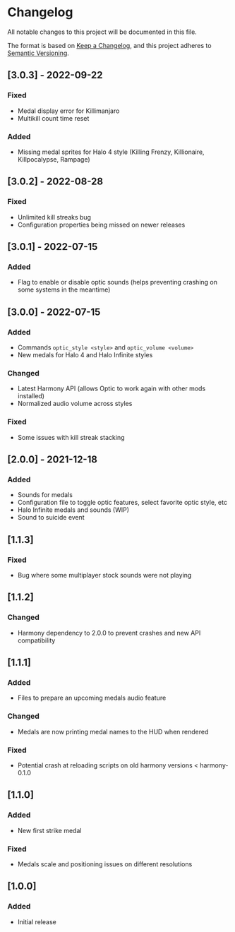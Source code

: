 # Changelog
All notable changes to this project will be documented in this file.

The format is based on [Keep a Changelog](https://keepachangelog.com/en/1.0.0/),
and this project adheres to [Semantic Versioning](https://semver.org/spec/v2.0.0.html).

## [3.0.3] - 2022-09-22
### Fixed
- Medal display error for Killimanjaro
- Multikill count time reset

### Added
- Missing medal sprites for Halo 4 style (Killing Frenzy, Killionaire, Killpocalypse, Rampage)

## [3.0.2] - 2022-08-28
### Fixed
- Unlimited kill streaks bug
- Configuration properties being missed on newer releases

## [3.0.1] - 2022-07-15
### Added
- Flag to enable or disable optic sounds (helps preventing crashing on some systems in the meantime)

## [3.0.0] - 2022-07-15
### Added
- Commands `optic_style <style>` and `optic_volume <volume>`
- New medals for Halo 4 and Halo Infinite styles

### Changed
- Latest Harmony API (allows Optic to work again with other mods installed)
- Normalized audio volume across styles

### Fixed
- Some issues with kill streak stacking

## [2.0.0] - 2021-12-18
### Added
- Sounds for medals
- Configuration file to toggle optic features, select favorite optic style, etc
- Halo Infinite medals and sounds (WIP)
- Sound to suicide event

## [1.1.3]
### Fixed
- Bug where some multiplayer stock sounds were not playing

## [1.1.2]
### Changed
- Harmony dependency to 2.0.0 to prevent crashes and new API compatibility

## [1.1.1]
### Added
- Files to prepare an upcoming medals audio feature

### Changed
- Medals are now printing medal names to the HUD when rendered

### Fixed
- Potential crash at reloading scripts on old harmony versions < harmony-0.1.0

## [1.1.0]
### Added
- New first strike medal

### Fixed
- Medals scale and positioning issues on different resolutions

## [1.0.0]
### Added
- Initial release